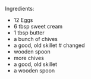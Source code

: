 Ingredients:

- 12 Eggs
- 6 tbsp sweet cream
- 1 tbsp butter
- a bunch of chives
- a good, old skillet # changed
- wooden spoon
- more chives
- a good, old skillet
- a wooden spoon
